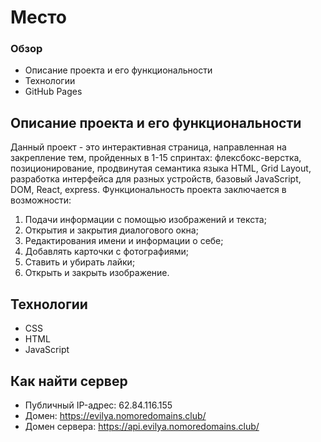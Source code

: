 # Место
### Обзор
* Описание проекта и его функциональности
* Технологии
* GitHub Pages

## Описание проекта и его функциональности

Данный проект - это интерактивная страница, направленная на закрепление тем, пройденных в 1-15 спринтах: флексбокс-верстка, позиционирование, продвинутая семантика языка HTML, Grid Layout, разработка интерфейса для разных устройств, базовый JavaScript, DOM, React, express. Функциональность проекта заключается в возможности:
1. Подачи информации с помощью изображений и текста;
2. Открытия и закрытия диалогового окна;
3. Редактирования имени и информации о себе;
4. Добавлять карточки с фотографиями;
5. Ставить и убирать лайки;
6. Открыть и закрыть изображение.

## Технологии
* CSS
* HTML
* JavaScript

## Как найти сервер
* Публичный IP-адрес: 62.84.116.155
* Домен: https://evilya.nomoredomains.club/
* Домен сервера: https://api.evilya.nomoredomains.club/ 
